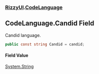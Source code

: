 ### [RizzyUI](RizzyUI 'RizzyUI').[CodeLanguage](RizzyUI.CodeLanguage 'RizzyUI.CodeLanguage')

## CodeLanguage.Candid Field

Candid language.

```csharp
public const string Candid = candid;
```

#### Field Value
[System.String](https://docs.microsoft.com/en-us/dotnet/api/System.String 'System.String')